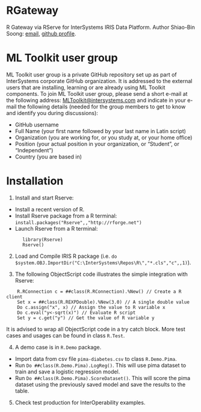 # RGateway
R Gateway via RServe for InterSystems IRIS Data Platform. Author Shiao-Bin Soong: [email](mailto:Shiao-Bin.Soong@intersystems.com),  [github profile](https://github.com/ssoong88).

# ML Toolkit user group

ML Toolkit user group is a private GitHub repository set up as part of InterSystems corporate GitHub organization. It is addressed to the external users that are installing, learning or are already using ML Toolkit components. To join ML Toolkit user group, please send a short e-mail at the following address: [MLToolkit@intersystems.com](mailto:MLToolkit@intersystems.com?subject=MLToolkit%20user%20group&body=Hello.%0A%0APlease%20add%20me%20to%20ML%20Toolkit%20user%20group%3A%0A%0A-%20GitHub%20username%3A%20%0A%0A-%20Name%3A%20%0A%0A-%20Company%3A%20%0A%0A-%20Position%3A%0A-%20Country%3A%20%0A%0A) and indicate in your e-mail the following details (needed for the group members to get to know and identify you during discussions):

- GitHub username
- Full Name (your first name followed by your last name in Latin script)
- Organization (you are working for, or you study at, or your home office)
- Position (your actual position in your organization, or “Student”, or “Independent”)
- Country (you are based in)

# Installation 

1. Install and start Rserve:
  - Install a recent version of R.
  - Install Rserve package from a R terminal: `install.packages("Rserve",,"http://rforge.net")`
  - Launch Rserve from a R terminal:
  ```
		library(Rserve)
		Rserve()
  ```
		
2. Load and Compile IRIS R package (i.e. `do $system.OBJ.ImportDir("C:\InterSystems\Repos\R\","*.cls","c",,1)`).

3. The following ObjectScript code illustrates the simple integration with Rserve:

```
	R.RConnection c = ##class(R.RConnection).%New() // Create a R client
	Set x = ##class(R.REXPDouble).%New(3.0) // A single double value
	Do c.assign("x", x) // Assign the value to R variable x
	Do c.eval("y<-sqrt(x)") // Evaluate R script
	Set y = c.get("y") // Get the value of R variable y
```

It is advised to wrap all ObjectScript code in a try catch block. More test cases and usages can be found in class `R.Test`.
	
4. A demo case is in `R.Demo` package.
- Import data from csv file `pima-diabetes.csv` to class `R.Demo.Pima`.
- Run `Do ##class(R.Demo.Pima).LogReg()`. This will use pima dataset to train and save a logistic regression model.
- Run `Do ##class(R.Demo.Pima).ScoreDataset()`. This will score the pima dataset using the previously saved model and save the results to the table. 

5. Check test production for InterOperability examples.
